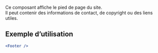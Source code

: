 Ce composant affiche le pied de page du site.  
Il peut contenir des informations de contact, de copyright ou des liens utiles.

## Exemple d’utilisation

```jsx
<Footer />
